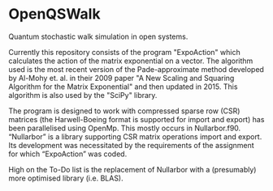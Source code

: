 # OpenQSWalk
Quantum stochastic walk simulation in open systems. 

Currently this repository consists of the program "ExpoAction" which calculates the action of the matrix exponential on a vector. The algorithm used is the most recent version of the Pade-approximate method developed by Al-Mohy et. al. in their 2009 paper "A New Scaling and Squaring Algorithm for the Matrix Exponential" and then updated in 2015. This algorithm is also used by the "SciPy" library.

The program is designed to work with compressed sparse row (CSR) matrices (the Harwell-Boeing format is supported for import and export) has been parallelised using OpenMp. This mostly occurs in Nullarbor.f90. “Nullarbor” is a library supporting CSR matrix operations import and export. Its development was necessitated by the requirements of the assignment for which “ExpoAction” was coded. 

High on the To-Do list is the replacement of Nullarbor with a (presumably) more optimised library (i.e. BLAS). 
